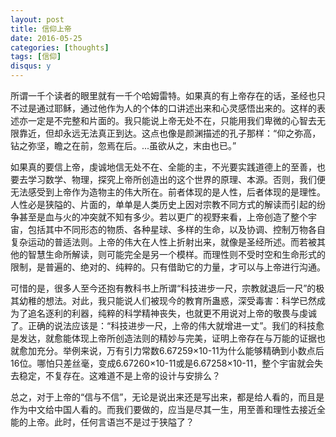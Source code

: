 ```yaml
---
layout: post
title: 信仰上帝
date: 2016-05-25
categories: [thoughts]
tags: [信仰]
disqus: y
---
```


所谓一千个读者的眼里就有一千个哈姆雷特。如果真的有上帝存在的话，圣经也只不过是通过耶稣，通过他作为人的个体的口讲述出来和心灵感悟出来的。这样的表述亦一定是不完整和片面的。我只能说上帝无处不在，只能用我们卑微的心智去无限靠近，但却永远无法真正到达。这点也像是颜渊描述的孔子那样：“仰之弥高，钻之弥坚，瞻之在前，忽焉在后。...虽欲从之，末由也已。”

如果真的要信上帝，虔诚地信无处不在、全能的主，不光要实践道德上的至善，也要去学习数学、物理，探究上帝所创造出的这个世界的原理、本源。否则，我们便无法感受到上帝作为造物主的伟大所在。前者体现的是人性，后者体现的是理性。人性必是狭隘的、片面的，单单是人类历史上因对宗教不同方式的解读而引起的纷争甚至是血与火的冲突就不知有多少。若以更广的视野来看，上帝创造了整个宇宙，包括其中不同形态的物质、各种星球、多样的生命，以及协调、控制万物各自复杂运动的普适法则。上帝的伟大在人性上折射出来，就像是圣经所述。而若被其他的智慧生命所解读，则可能完全是另一个模样。而理性则不受时空和生命形式的限制，是普遍的、绝对的、纯粹的。只有借助它的力量，才可以与上帝进行沟通。

可惜的是，很多人至今还抱有教科书上所谓“科技进步一尺，宗教就退后一尺”的极其幼稚的想法。对此，我只能说人们被现今的教育所蛊惑，深受毒害：科学已然成为了追名逐利的利器，纯粹的科学精神丧失，也就更不用说对上帝的敬畏与虔诚了。正确的说法应该是：“科技进步一尺，上帝的伟大就增进一丈”。我们的科技愈是发达，就愈能体现上帝所创造法则的精妙与完美，证明上帝存在与万能的证据也就愈加充分。举例来说，万有引力常数6.67259×10-11为什么能够精确到小数点后16位。哪怕只差丝毫，变成6.67260×10-11或是6.67258×10-11，整个宇宙就会失去稳定，不复存在。这难道不是上帝的设计与安排么？

总之，对于上帝的“信与不信”，无论是说出来还是写出来，都是给人看的，而且是作为中文给中国人看的。而我们要做的，应当是尽其一生，用至善和理性去接近全能的上帝。此时，任何言语岂不是过于狭隘了？
